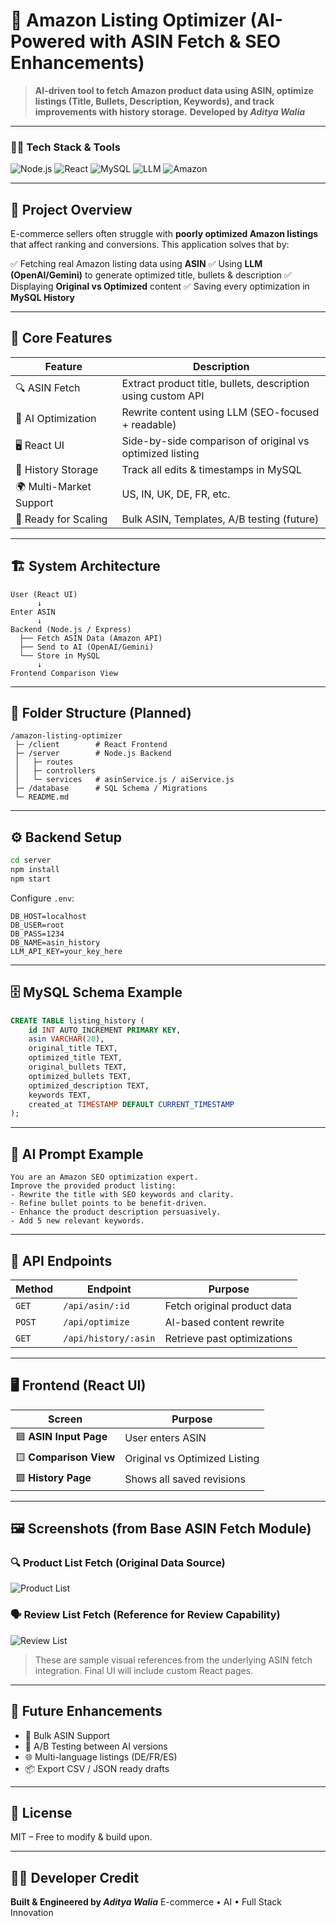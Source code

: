 # 🚀 Amazon Listing Optimizer (AI-Powered with ASIN Fetch & SEO Enhancements)

> **AI-driven tool to fetch Amazon product data using ASIN, optimize listings (Title, Bullets, Description, Keywords), and track improvements with history storage.**
> **Developed by *Aditya Walia***

---

### 🏴‍☠️ Tech Stack & Tools

![Node.js](https://img.shields.io/badge/Node.js-000?style=for-the-badge\&logo=node.js)
![React](https://img.shields.io/badge/React-000?style=for-the-badge\&logo=react)
![MySQL](https://img.shields.io/badge/MySQL-000?style=for-the-badge\&logo=mysql)
![LLM](https://img.shields.io/badge/AI_LLM-000?style=for-the-badge\&logo=openai)
![Amazon](https://img.shields.io/badge/Amazon_ASIN_Fetch-000?style=for-the-badge\&logo=amazon)

---

## 🧭 Project Overview

E-commerce sellers often struggle with **poorly optimized Amazon listings** that affect ranking and conversions.
This application solves that by:

✅ Fetching real Amazon listing data using **ASIN**
✅ Using **LLM (OpenAI/Gemini)** to generate optimized title, bullets & description
✅ Displaying **Original vs Optimized** content
✅ Saving every optimization in **MySQL History**

---

## 🎯 Core Features

| Feature                 | Description                                                  |
| ----------------------- | ------------------------------------------------------------ |
| 🔍 ASIN Fetch           | Extract product title, bullets, description using custom API |
| 🤖 AI Optimization      | Rewrite content using LLM (SEO-focused + readable)           |
| 🖥 React UI             | Side-by-side comparison of original vs optimized listing     |
| 💾 History Storage      | Track all edits & timestamps in MySQL                        |
| 🌍 Multi-Market Support | US, IN, UK, DE, FR, etc.                                     |
| 🧪 Ready for Scaling    | Bulk ASIN, Templates, A/B testing (future)                   |

---

## 🏗 System Architecture

```
User (React UI)
      ↓
Enter ASIN
      ↓
Backend (Node.js / Express)
  ├── Fetch ASIN Data (Amazon API)
  ├── Send to AI (OpenAI/Gemini)
  └── Store in MySQL
      ↓
Frontend Comparison View
```

---

## 🧱 Folder Structure (Planned)

```
/amazon-listing-optimizer
 ├─ /client        # React Frontend
 ├─ /server        # Node.js Backend
 │   ├─ routes
 │   ├─ controllers
 │   └─ services   # asinService.js / aiService.js
 ├─ /database      # SQL Schema / Migrations
 └─ README.md
```

---

## ⚙️ Backend Setup

```bash
cd server
npm install
npm start
```

Configure `.env`:

```
DB_HOST=localhost
DB_USER=root
DB_PASS=1234
DB_NAME=asin_history
LLM_API_KEY=your_key_here
```

---

## 🗄 MySQL Schema Example

```sql
CREATE TABLE listing_history (
    id INT AUTO_INCREMENT PRIMARY KEY,
    asin VARCHAR(20),
    original_title TEXT,
    optimized_title TEXT,
    original_bullets TEXT,
    optimized_bullets TEXT,
    optimized_description TEXT,
    keywords TEXT,
    created_at TIMESTAMP DEFAULT CURRENT_TIMESTAMP
);
```

---

## 🤖 AI Prompt Example

```
You are an Amazon SEO optimization expert.
Improve the provided product listing:
- Rewrite the title with SEO keywords and clarity.
- Refine bullet points to be benefit-driven.
- Enhance the product description persuasively.
- Add 5 new relevant keywords.
```

---

## 📡 API Endpoints

| Method | Endpoint             | Purpose                     |
| ------ | -------------------- | --------------------------- |
| `GET`  | `/api/asin/:id`      | Fetch original product data |
| `POST` | `/api/optimize`      | AI-based content rewrite    |
| `GET`  | `/api/history/:asin` | Retrieve past optimizations |

---

## 🖥 Frontend (React UI)

| Screen                 | Purpose                       |
| ---------------------- | ----------------------------- |
| 🟦 **ASIN Input Page** | User enters ASIN              |
| 🟨 **Comparison View** | Original vs Optimized Listing |
| 🟩 **History Page**    | Shows all saved revisions     |

---

## 🖼 Screenshots (from Base ASIN Fetch Module)

### 🔍 Product List Fetch (Original Data Source)

![Product List](https://i.imgur.com/ES5M4Rx.png)

### 🗣 Review List Fetch (Reference for Review Capability)

![Review List](https://i.imgur.com/HuBW3rl.png)

> These are sample visual references from the underlying ASIN fetch integration. Final UI will include custom React pages.

---

## 🔮 Future Enhancements

* 🔁 Bulk ASIN Support
* 🧪 A/B Testing between AI versions
* 🌐 Multi-language listings (DE/FR/ES)
* 📦 Export CSV / JSON ready drafts

---

## 🧾 License

MIT – Free to modify & build upon.

---

## 🧑‍💻 Developer Credit

**Built & Engineered by *Aditya Walia***
E-commerce • AI • Full Stack Innovation

